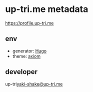# up-tri.me metadata

https://profile.up-tri.me

## env

- generator: [Hugo](https://gohugo.io/)
- theme: [axiom](https://www.axiomtheme.com/)

## developer

up-tri<yaki-shake@up-tri.me>
